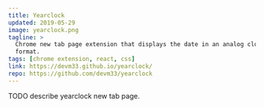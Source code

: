 ```yaml
---
title: Yearclock
updated: 2019-05-29
image: yearclock.png
tagline: >
  Chrome new tab page extension that displays the date in an analog clock
  format.
tags: [chrome extension, react, css]
link: https://devm33.github.io/yearclock/
repo: https://github.com/devm33/yearclock
---
```


TODO describe yearclock new tab page.

